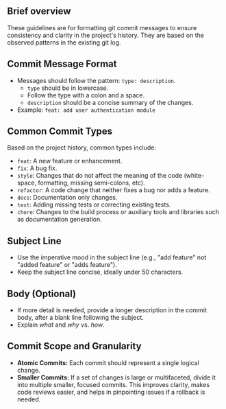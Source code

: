 ## Brief overview

These guidelines are for formatting git commit messages to ensure consistency and clarity in the project's history. They are based on the observed patterns in the existing git log.

## Commit Message Format

- Messages should follow the pattern: `type: description`.
  - `type` should be in lowercase.
  - Follow the type with a colon and a space.
  - `description` should be a concise summary of the changes.
- Example: `feat: add user authentication module`

## Common Commit Types

Based on the project history, common types include:

- `feat`: A new feature or enhancement.
- `fix`: A bug fix.
- `style`: Changes that do not affect the meaning of the code (white-space, formatting, missing semi-colons, etc).
- `refactor`: A code change that neither fixes a bug nor adds a feature.
- `docs`: Documentation only changes.
- `test`: Adding missing tests or correcting existing tests.
- `chore`: Changes to the build process or auxiliary tools and libraries such as documentation generation.

## Subject Line

- Use the imperative mood in the subject line (e.g., "add feature" not "added feature" or "adds feature").
- Keep the subject line concise, ideally under 50 characters.

## Body (Optional)

- If more detail is needed, provide a longer description in the commit body, after a blank line following the subject.
- Explain _what_ and _why_ vs. _how_.

## Commit Scope and Granularity

- **Atomic Commits:** Each commit should represent a single logical change.
- **Smaller Commits:** If a set of changes is large or multifaceted, divide it into multiple smaller, focused commits. This improves clarity, makes code reviews easier, and helps in pinpointing issues if a rollback is needed.
